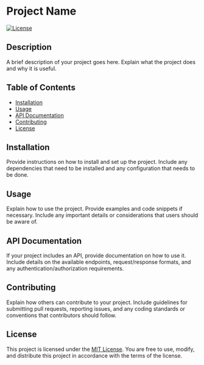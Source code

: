 # Project Name

[![License](https://img.shields.io/badge/license-MIT-blue.svg)](LICENSE)

## Description

A brief description of your project goes here. Explain what the project does and why it is useful.

## Table of Contents

- [Installation](#installation)
- [Usage](#usage)
- [API Documentation](#api-documentation)
- [Contributing](#contributing)
- [License](#license)

## Installation

Provide instructions on how to install and set up the project. Include any dependencies that need to be installed and any configuration that needs to be done.

## Usage

Explain how to use the project. Provide examples and code snippets if necessary. Include any important details or considerations that users should be aware of.

## API Documentation

If your project includes an API, provide documentation on how to use it. Include details on the available endpoints, request/response formats, and any authentication/authorization requirements.

## Contributing

Explain how others can contribute to your project. Include guidelines for submitting pull requests, reporting issues, and any coding standards or conventions that contributors should follow.

## License

This project is licensed under the [MIT License](LICENSE). You are free to use, modify, and distribute this project in accordance with the terms of the license.
